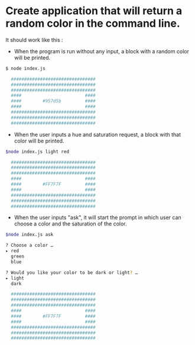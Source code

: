 # Create application that will return a random color in the command line.

It should work like this :

- When the program is run without any input, a block with a random color will be printed.

```bash
$ node index.js

  ################################
  ################################
  ################################
  ####                        ####
  ####        #957d5b         ####
  ####                        ####
  ################################
  ################################
  ################################
```

- When the user inputs a hue and saturation request, a block with that color will be printed.

```bash
$node index.js light red

  ################################
  ################################
  ################################
  ####                        ####
  ####        #FF7F7F         ####
  ####                        ####
  ################################
  ################################
  ################################

```

- When the user inputs "ask", it will start the prompt in which user can choose a color and the saturation of the color.

```bash
$node index.js ask

? Choose a color …
▸ red
  green
  blue

? Would you like your color to be dark or light? …
▸ light
  dark

  ################################
  ################################
  ################################
  ####                        ####
  ####        #FF7F7F         ####
  ####                        ####
  ################################
  ################################
  ################################

```
